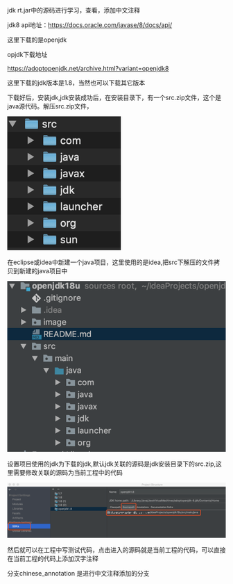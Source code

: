 jdk rt.jar中的源码进行学习，查看，添加中文注释

jdk8 api地址：https://docs.oracle.com/javase/8/docs/api/

这里下载的是openjdk

opjdk下载地址

https://adoptopenjdk.net/archive.html?variant=openjdk8

这里下载的jdk版本是1.8，当然也可以下载其它版本

下载好后，安装jdk,jdk安装成功后，在安装目录下，有一个src.zip文件，这个是java源代码。解压src.zip文件，

![image-20200301234315175](image/image-20200301234315175.png)

在eclipse或idea中新建一个java项目，这里使用的是idea,把src下解压的文件拷贝到新建的java项目中

![image-20200301234502893](image/image-20200301234502893.png)

设置项目使用的jdk为下载的jdk,默认jdk关联的源码是jdk安装目录下的src.zip,这里需要修改关联的源码为当前工程中的代码

![image-20200301234919839](image/image-20200301234919839.png)

然后就可以在工程中写测试代码，点击进入的源码就是当前工程的代码，可以直接在当前工程的代码上添加汉字注释

分支chinese_annotation 是进行中文注释添加的分支

